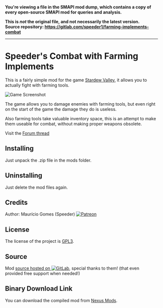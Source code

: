 **You're viewing a file in the SMAPI mod dump, which contains a copy of every open-source SMAPI mod
for queries and analysis.**

**This is _not_ the original file, and not necessarily the latest version.**  
**Source repository: https://gitlab.com/speeder1/farming-implements-combat**

----

Speeder's Combat with Farming Implements
========================================
 
This is a fairly simple mod for the game [Stardew Valley](http://stardewvalley.net/), it allows you to actually fight with farming tools.

![Game Screenshot](screenshot.png)

The game allows you to damage enemies with farming tools, but even right on the start of the game the damage they do is useless.

Also farming tools take valuable inventory space, this is an attempt to make them useable for combat, without making proper weapons obsolete.

Visit the [Forum thread](http://community.playstarbound.com/threads/combat-with-farming-implements.113459/)

Installing
----------

Just unpack the .zip file in the mods folder.

Uninstalling
------------

Just delete the mod files again.

Credits
-------

Author: Maur&#237;cio Gomes (Speeder) [![Patreon](ipatreon.png)](https://patreon.com/user?u=3066937)

License
-------

The license of the project is [GPL3](https://gnu.org/licenses/gpl.html).

Source
------

Mod [source hosted on ![GitLab](igitlab.png)](https://gitlab.com/speeder1/farming-implements-combat), special thanks to them! (that even provided free support when needed!)

Binary Download Link
--------------------

You can download the compiled mod from [Nexus Mods](http://www.nexusmods.com/stardewvalley/mods/313/?).